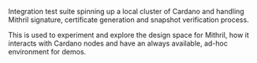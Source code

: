 Integration test suite spinning up a local cluster of Cardano and handling Mithril signature, certificate generation and snapshot verification process.

This is used to experiment and explore the design space for Mithril, how it interacts with Cardano nodes and have an always available, ad-hoc environment for demos.
